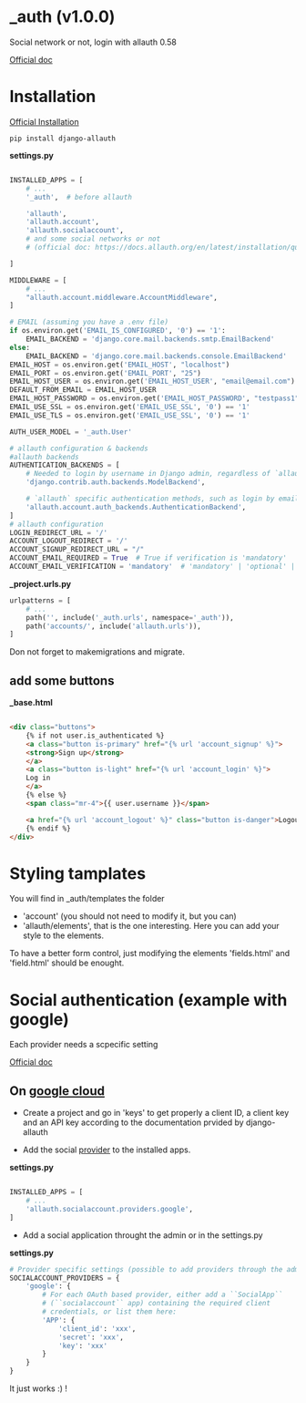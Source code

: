 
# _auth (v1.0.0)

Social network or not, login with allauth 0.58

[Official doc](https://docs.allauth.org/en/latest/index.html)

# Installation

[Official Installation](https://docs.allauth.org/en/latest/installation/quickstart.html)

`pip install django-allauth`

**settings.py**
```python

INSTALLED_APPS = [
    # ...
    '_auth',  # before allauth

    'allauth',
    'allauth.account',
    'allauth.socialaccount',
    # and some social networks or not
    # (official doc: https://docs.allauth.org/en/latest/installation/quickstart.html)

]

MIDDLEWARE = [
    # ...
    "allauth.account.middleware.AccountMiddleware",
]

# EMAIL (assuming you have a .env file)
if os.environ.get('EMAIL_IS_CONFIGURED', '0') == '1':
    EMAIL_BACKEND = 'django.core.mail.backends.smtp.EmailBackend'
else:
    EMAIL_BACKEND = 'django.core.mail.backends.console.EmailBackend'
EMAIL_HOST = os.environ.get('EMAIL_HOST', "localhost")
EMAIL_PORT = os.environ.get('EMAIL_PORT', "25")
EMAIL_HOST_USER = os.environ.get('EMAIL_HOST_USER', "email@email.com")
DEFAULT_FROM_EMAIL = EMAIL_HOST_USER
EMAIL_HOST_PASSWORD = os.environ.get('EMAIL_HOST_PASSWORD', "testpass1")
EMAIL_USE_SSL = os.environ.get('EMAIL_USE_SSL', '0') == '1'
EMAIL_USE_TLS = os.environ.get('EMAIL_USE_SSL', '0') == '1'

AUTH_USER_MODEL = '_auth.User'

# allauth configuration & backends
#allauth backends
AUTHENTICATION_BACKENDS = [
    # Needed to login by username in Django admin, regardless of `allauth`
    'django.contrib.auth.backends.ModelBackend',

    # `allauth` specific authentication methods, such as login by email
    'allauth.account.auth_backends.AuthenticationBackend',
]
# allauth configuration
LOGIN_REDIRECT_URL = '/'
ACCOUNT_LOGOUT_REDIRECT = '/'
ACCOUNT_SIGNUP_REDIRECT_URL = "/"
ACCOUNT_EMAIL_REQUIRED = True  # True if verification is 'mandatory'
ACCOUNT_EMAIL_VERIFICATION = 'mandatory'  # 'mandatory' | 'optional' | 'none'

```

**_project.urls.py**
```python
urlpatterns = [
    # ...
    path('', include('_auth.urls', namespace='_auth')),
    path('accounts/', include('allauth.urls')),
]
```
Don not forget to makemigrations and migrate.

## add some buttons

**_base.html**
```html

<div class="buttons">
    {% if not user.is_authenticated %}
    <a class="button is-primary" href="{% url 'account_signup' %}">
    <strong>Sign up</strong>
    </a>
    <a class="button is-light" href="{% url 'account_login' %}">
    Log in
    </a>
    {% else %}
    <span class="mr-4">{{ user.username }}</span>

    <a href="{% url 'account_logout' %}" class="button is-danger">Logout</a>
    {% endif %}
</div>
```

# Styling tamplates

You will find in _auth/templates the folder
- 'account' (you should not need to modify it, but you can)
- 'allauth/elements', that
is the one interesting. Here you can add your style to the elements.

To have a better form control, just modifying the elements 'fields.html' and 'field.html' should be enought.


# Social authentication (example with google)

Each provider needs a scpecific setting

[Official doc](https://docs.allauth.org/en/0.58.0/socialaccount/providers/index.html)


## On [google cloud](https://console.cloud.google.com)

- Create a project and go in 'keys' to get properly a client ID, a client key and an API key according to
the documentation prvided by django-allauth


- Add the social [provider](https://docs.allauth.org/en/0.58.0/installation/quickstart.html) to the installed apps.


**settings.py**
```python

INSTALLED_APPS = [
    # ...
    'allauth.socialaccount.providers.google',
]

```


- Add a social application throught the admin or in the settings.py

**settings.py**
```python
# Provider specific settings (possible to add providers through the admin too)
SOCIALACCOUNT_PROVIDERS = {
    'google': {
        # For each OAuth based provider, either add a ``SocialApp``
        # (``socialaccount`` app) containing the required client
        # credentials, or list them here:
        'APP': {
            'client_id': 'xxx',
            'secret': 'xxx',
            'key': 'xxx'
        }
    }
}
```
It just works :) !
